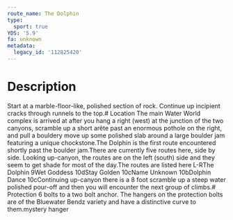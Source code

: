 ```yaml
---
route_name: The Dolphin
type:
  sport: true
YDS: '5.9'
fa: unknown
metadata:
  legacy_id: '112825420'
---
```

# Description
Start at a marble-floor-like, polished section of rock. Continue up incipient cracks through runnels to the top.# Location
The main Water World complex is arrived at after you hang a right (west) at the junction of the two canyons, scramble up a short arête past an enormous pothole on the right, and pull a bouldery move up some polished slab around a large boulder jam featuring a unique chockstone.The Dolphin is the first route encountered shortly past the boulder jam.There are currently five routes here, side by side. Looking up-canyon, the routes are on the left (south) side and they seem to get shade for most of the day.The routes are listed here L-RThe Dolphin 9Wet Goddess 10dStay Golden 10cName Unknown 10bDolphin Dance 10cContinuing up-canyon there is a 8 foot scramble up a steep water polished pour-off and then you will encounter the next group of climbs.# Protection
6 bolts to a two bolt anchor. The hangers on the protection bolts are of the Bluewater Bendz variety and have a distinctive curve to them.mystery hanger